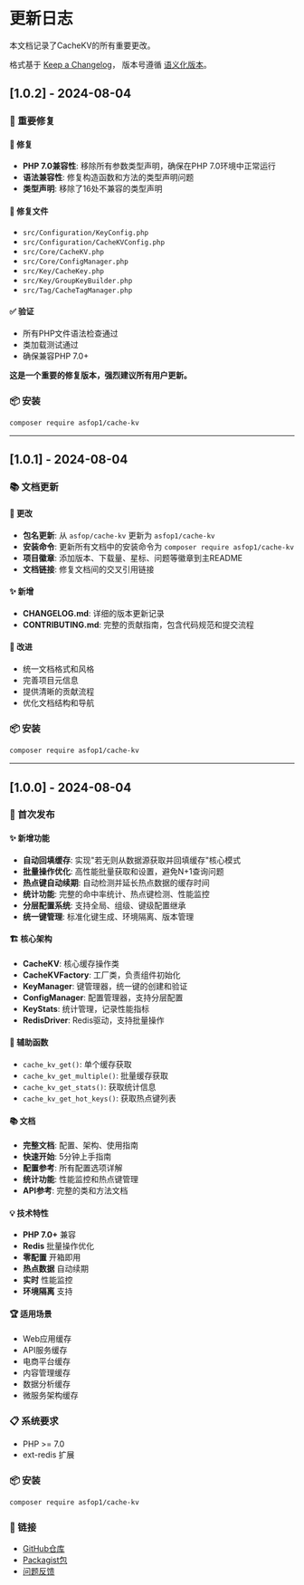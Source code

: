 # 更新日志

本文档记录了CacheKV的所有重要更改。

格式基于 [Keep a Changelog](https://keepachangelog.com/zh-CN/1.0.0/)，
版本号遵循 [语义化版本](https://semver.org/lang/zh-CN/)。

## [1.0.2] - 2024-08-04

### 🔧 重要修复

#### 🐛 修复
- **PHP 7.0兼容性**: 移除所有参数类型声明，确保在PHP 7.0环境中正常运行
- **语法兼容性**: 修复构造函数和方法的类型声明问题
- **类型声明**: 移除了16处不兼容的类型声明

#### 📁 修复文件
- `src/Configuration/KeyConfig.php`
- `src/Configuration/CacheKVConfig.php`
- `src/Core/CacheKV.php`
- `src/Core/ConfigManager.php`
- `src/Key/CacheKey.php`
- `src/Key/GroupKeyBuilder.php`
- `src/Tag/CacheTagManager.php`

#### ✅ 验证
- 所有PHP文件语法检查通过
- 类加载测试通过
- 确保兼容PHP 7.0+

**这是一个重要的修复版本，强烈建议所有用户更新。**

### 📦 安装
```bash
composer require asfop1/cache-kv
```

---

## [1.0.1] - 2024-08-04

### 📚 文档更新

#### 🔄 更改
- **包名更新**: 从 `asfop/cache-kv` 更新为 `asfop1/cache-kv`
- **安装命令**: 更新所有文档中的安装命令为 `composer require asfop1/cache-kv`
- **项目徽章**: 添加版本、下载量、星标、问题等徽章到主README
- **文档链接**: 修复文档间的交叉引用链接

#### ✨ 新增
- **CHANGELOG.md**: 详细的版本更新记录
- **CONTRIBUTING.md**: 完整的贡献指南，包含代码规范和提交流程

#### 🎨 改进
- 统一文档格式和风格
- 完善项目元信息
- 提供清晰的贡献流程
- 优化文档结构和导航

### 📦 安装
```bash
composer require asfop1/cache-kv
```

---

## [1.0.0] - 2024-08-04

### 🎉 首次发布

#### ✨ 新增功能
- **自动回填缓存**: 实现"若无则从数据源获取并回填缓存"核心模式
- **批量操作优化**: 高性能批量获取和设置，避免N+1查询问题
- **热点键自动续期**: 自动检测并延长热点数据的缓存时间
- **统计功能**: 完整的命中率统计、热点键检测、性能监控
- **分层配置系统**: 支持全局、组级、键级配置继承
- **统一键管理**: 标准化键生成、环境隔离、版本管理

#### 🏗️ 核心架构
- **CacheKV**: 核心缓存操作类
- **CacheKVFactory**: 工厂类，负责组件初始化
- **KeyManager**: 键管理器，统一键的创建和验证
- **ConfigManager**: 配置管理器，支持分层配置
- **KeyStats**: 统计管理，记录性能指标
- **RedisDriver**: Redis驱动，支持批量操作

#### 🚀 辅助函数
- `cache_kv_get()`: 单个缓存获取
- `cache_kv_get_multiple()`: 批量缓存获取
- `cache_kv_get_stats()`: 获取统计信息
- `cache_kv_get_hot_keys()`: 获取热点键列表

#### 📚 文档
- **完整文档**: 配置、架构、使用指南
- **快速开始**: 5分钟上手指南
- **配置参考**: 所有配置选项详解
- **统计功能**: 性能监控和热点键管理
- **API参考**: 完整的类和方法文档

#### 💡 技术特性
- **PHP 7.0+** 兼容
- **Redis** 批量操作优化
- **零配置** 开箱即用
- **热点数据** 自动续期
- **实时** 性能监控
- **环境隔离** 支持

#### 🏆 适用场景
- Web应用缓存
- API服务缓存
- 电商平台缓存
- 内容管理缓存
- 数据分析缓存
- 微服务架构缓存

### 📋 系统要求
- PHP >= 7.0
- ext-redis 扩展

### 📦 安装
```bash
composer require asfop1/cache-kv
```

### 🔗 链接
- [GitHub仓库](https://github.com/asfop1/CacheKV)
- [Packagist包](https://packagist.org/packages/asfop1/cache-kv)
- [问题反馈](https://github.com/asfop1/CacheKV/issues)
